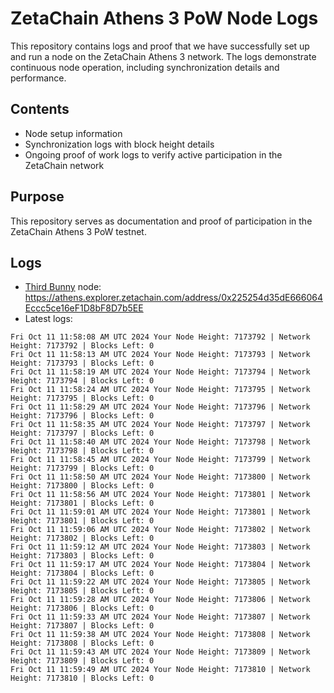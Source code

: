# ZetaChain Athens 3 PoW Node Logs
This repository contains logs and proof that we have successfully set up and run a node on the ZetaChain Athens 3 network. The logs demonstrate continuous node operation, including synchronization details and performance.

## Contents
- Node setup information
- Synchronization logs with block height details
- Ongoing proof of work logs to verify active participation in the ZetaChain network

## Purpose
This repository serves as documentation and proof of participation in the ZetaChain Athens 3 PoW testnet.

## Logs

- [Third Bunny](https://thirdbunny.xyz/) node: https://athens.explorer.zetachain.com/address/0x225254d35dE666064Eccc5ce16eF1D8bF8D7b5EE
- Latest logs:
```
Fri Oct 11 11:58:08 AM UTC 2024 Your Node Height: 7173792 | Network Height: 7173792 | Blocks Left: 0
Fri Oct 11 11:58:13 AM UTC 2024 Your Node Height: 7173793 | Network Height: 7173793 | Blocks Left: 0
Fri Oct 11 11:58:19 AM UTC 2024 Your Node Height: 7173794 | Network Height: 7173794 | Blocks Left: 0
Fri Oct 11 11:58:24 AM UTC 2024 Your Node Height: 7173795 | Network Height: 7173795 | Blocks Left: 0
Fri Oct 11 11:58:29 AM UTC 2024 Your Node Height: 7173796 | Network Height: 7173796 | Blocks Left: 0
Fri Oct 11 11:58:35 AM UTC 2024 Your Node Height: 7173797 | Network Height: 7173797 | Blocks Left: 0
Fri Oct 11 11:58:40 AM UTC 2024 Your Node Height: 7173798 | Network Height: 7173798 | Blocks Left: 0
Fri Oct 11 11:58:45 AM UTC 2024 Your Node Height: 7173799 | Network Height: 7173799 | Blocks Left: 0
Fri Oct 11 11:58:50 AM UTC 2024 Your Node Height: 7173800 | Network Height: 7173800 | Blocks Left: 0
Fri Oct 11 11:58:56 AM UTC 2024 Your Node Height: 7173801 | Network Height: 7173801 | Blocks Left: 0
Fri Oct 11 11:59:01 AM UTC 2024 Your Node Height: 7173801 | Network Height: 7173801 | Blocks Left: 0
Fri Oct 11 11:59:06 AM UTC 2024 Your Node Height: 7173802 | Network Height: 7173802 | Blocks Left: 0
Fri Oct 11 11:59:12 AM UTC 2024 Your Node Height: 7173803 | Network Height: 7173803 | Blocks Left: 0
Fri Oct 11 11:59:17 AM UTC 2024 Your Node Height: 7173804 | Network Height: 7173804 | Blocks Left: 0
Fri Oct 11 11:59:22 AM UTC 2024 Your Node Height: 7173805 | Network Height: 7173805 | Blocks Left: 0
Fri Oct 11 11:59:28 AM UTC 2024 Your Node Height: 7173806 | Network Height: 7173806 | Blocks Left: 0
Fri Oct 11 11:59:33 AM UTC 2024 Your Node Height: 7173807 | Network Height: 7173807 | Blocks Left: 0
Fri Oct 11 11:59:38 AM UTC 2024 Your Node Height: 7173808 | Network Height: 7173808 | Blocks Left: 0
Fri Oct 11 11:59:43 AM UTC 2024 Your Node Height: 7173809 | Network Height: 7173809 | Blocks Left: 0
Fri Oct 11 11:59:49 AM UTC 2024 Your Node Height: 7173810 | Network Height: 7173810 | Blocks Left: 0
```
